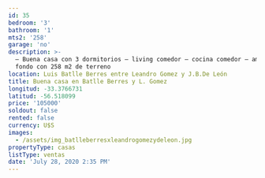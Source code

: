 ```yaml
---
id: 35
bedroom: '3'
bathroom: '1'
mts2: '258'
garage: 'no'
description: >-
  – Buena casa con 3 dormitorios – living comedor – cocina comedor – amplio
  fondo con 258 m2 de terreno
location: Luis Batlle Berres entre Leandro Gomez y J.B.De León
title: Buena casa en Batlle Berres y L. Gomez
longitud: -33.3766731
latitud: -56.518099
price: '105000'
soldout: false
rented: false
currency: U$S
images:
  - /assets/img_batlleberresxleandrogomezydeleon.jpg
propertyType: casas
listType: ventas
date: 'July 28, 2020 2:35 PM'
---
```


